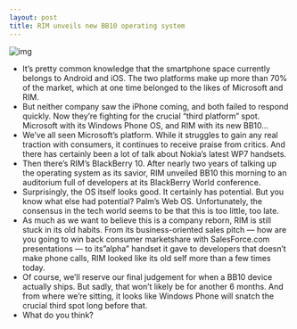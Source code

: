 ```yaml
---
layout: post
title: RIM unveils new BB10 operating system
---
```

![img](http://media.idownloadblog.com/wp-content/uploads/2012/05/bb10-alpha-unit.jpg)
* It’s pretty common knowledge that the smartphone space currently belongs to Android and iOS. The two platforms make up more than 70% of the market, which at one time belonged to the likes of Microsoft and RIM.
* But neither company saw the iPhone coming, and both failed to respond quickly. Now they’re fighting for the crucial “third platform” spot. Microsoft with its Windows Phone OS, and RIM with its new BB10…
* We’ve all seen Microsoft’s platform. While it struggles to gain any real traction with consumers, it continues to receive praise from critics. And there has certainly been a lot of talk about Nokia’s latest WP7 handsets.
* Then there’s RIM’s BlackBerry 10. After nearly two years of talking up the operating system as its savior, RIM unveiled BB10 this morning to an auditorium full of developers at its BlackBerry World conference.
* Surprisingly, the OS itself looks good. It certainly has potential. But you know what else had potential? Palm’s Web OS. Unfortunately, the consensus in the tech world seems to be that this is too little, too late.
* As much as we want to believe this is a company reborn, RIM is still stuck in its old habits. From its business-oriented sales pitch — how are you going to win back consumer marketshare with SalesForce.com presentations — to its”alpha” handset it gave to developers that doesn’t make phone calls, RIM looked like its old self more than a few times today.
* Of course, we’ll reserve our final judgement for when a BB10 device actually ships. But sadly, that won’t likely be for another 6 months. And from where we’re sitting, it looks like Windows Phone will snatch the crucial third spot long before that.
* What do you think?

